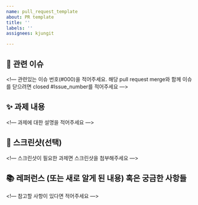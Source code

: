 ```yaml
---
name: pull_request_template
about: PR template
title: ''
labels: ''
assignees: kjungit

---
```


## 📌 관련 이슈
<!— 관련있는 이슈 번호(#000)을 적어주세요.
  해당 pull request merge와 함께 이슈를 닫으려면
  closed #Issue_number를 적어주세요 —>

## ✨ 과제 내용
<!— 과제에 대한 설명을 적어주세요 —>

## 📸 스크린샷(선택)
<!— 스크린샷이 필요한 과제면 스크린샷을 첨부해주세요 —>

## 📚 레퍼런스 (또는 새로 알게 된 내용) 혹은 궁금한 사항들
<!— 참고할 사항이 있다면 적어주세요 —>

